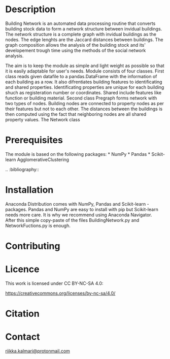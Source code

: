 Description
===========

Building Network is an automated data processing routine that converts building stock data to form a network structure between invidual buildings.
The network structure is a complete graph with invidual buildings as the nodes. The edge lenghts are the Jaccard distances between buildings. 
The graph composition allows the analysis of the building stock and its' developement trough time using the methods of the social network analysis.

The aim is to keep the module as simple and light weight as possible so that it is easily adaptable for user's needs. 
Module consists of four classes. First class reads given datafile to a pandas.DataFrame with the information of each building as a row.
It also difrentiates building features to identificating and shared properties. Identificating properties are unique for each building shuch as registeration number or coordinates. Shared include features like function or building material.
Second class Pregraph forms network with two types of nodes. Building nodes are connected to property nodes as per their features but not to each other. The distances between the buildings is then computed using the fact that neighboring nodes are all shared property values.
The Network class  


Prerequisites
=============

The module is based on the following packages:
    * NumPy
    * Pandas
    * Scikit-learn AgglomerativeClustering

.. :bibliography::

Installation
============
Anaconda Distribution comes with NumPy, Pandas and Scikit-learn -packages. 
Pandas and NumPy are easy to install with pip but Scikit-learn needs more care. It is why we recommend using Anaconda Navigator.   
After this simple copy-paste of the files BuildingNetwork.py and NetworkFuctions.py is enough.

Contributing
============

Licence
=======
This work is licensed under CC BY-NC-SA 4.0:

https://creativecommons.org/licenses/by-nc-sa/4.0/


Citation
========


Contact
=======
riikka.kalmari@protonmail.com
